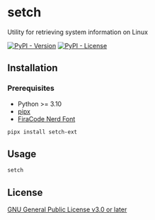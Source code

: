 # setch

Utility for retrieving system information on Linux

[![PyPI - Version](https://img.shields.io/pypi/v/setch-ext?style=for-the-badge&logo=pypi&logoColor=%23477eac&logoSize=auto&labelColor=%23efeeea&color=%23ffd242)](https://pypi.org/project/setch-ext)
[![PyPI - License](https://img.shields.io/pypi/l/setch_ext?style=for-the-badge&logo=gplv3&logoSize=auto&label=%20&color=%23bd0000)](https://github.com/mentiferous/setch-ext/blob/main/LICENSE)

## Installation

### Prerequisites

- Python >= 3.10
- [pipx](https://pipx.pypa.io/stable/installation)
- [FiraCode Nerd Font](https://github.com/ryanoasis/nerd-fonts/releases/download/v3.4.0/FiraCode.zip)

```sh
pipx install setch-ext
```

## Usage

```sh
setch
```

## License

[GNU General Public License v3.0 or later](https://github.com/mentiferous/setch-ext/blob/main/LICENSE)
